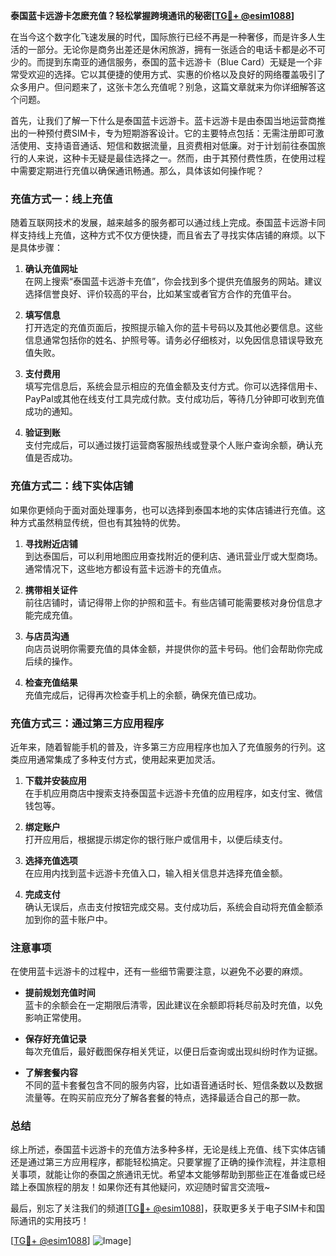**泰国蓝卡远游卡怎麽充值？轻松掌握跨境通讯的秘密[[TG💪+ @esim1088](https://t.me/s/esim1088)]**

在当今这个数字化飞速发展的时代，国际旅行已经不再是一种奢侈，而是许多人生活的一部分。无论你是商务出差还是休闲旅游，拥有一张适合的电话卡都是必不可少的。而提到东南亚的通信服务，泰国的蓝卡远游卡（Blue Card）无疑是一个非常受欢迎的选择。它以其便捷的使用方式、实惠的价格以及良好的网络覆盖吸引了众多用户。但问题来了，这张卡怎么充值呢？别急，这篇文章就来为你详细解答这个问题。

首先，让我们了解一下什么是泰国蓝卡远游卡。蓝卡远游卡是由泰国当地运营商推出的一种预付费SIM卡，专为短期游客设计。它的主要特点包括：无需注册即可激活使用、支持语音通话、短信和数据流量，且资费相对低廉。对于计划前往泰国旅行的人来说，这种卡无疑是最佳选择之一。然而，由于其预付费性质，在使用过程中需要定期进行充值以确保通讯畅通。那么，具体该如何操作呢？

### **充值方式一：线上充值**
随着互联网技术的发展，越来越多的服务都可以通过线上完成。泰国蓝卡远游卡同样支持线上充值，这种方式不仅方便快捷，而且省去了寻找实体店铺的麻烦。以下是具体步骤：

1. **确认充值网址**  
   在网上搜索“泰国蓝卡远游卡充值”，你会找到多个提供充值服务的网站。建议选择信誉良好、评价较高的平台，比如某宝或者官方合作的充值平台。

2. **填写信息**  
   打开选定的充值页面后，按照提示输入你的蓝卡号码以及其他必要信息。这些信息通常包括你的姓名、护照号等。请务必仔细核对，以免因信息错误导致充值失败。

3. **支付费用**  
   填写完信息后，系统会显示相应的充值金额及支付方式。你可以选择信用卡、PayPal或其他在线支付工具完成付款。支付成功后，等待几分钟即可收到充值成功的通知。

4. **验证到账**  
   支付完成后，可以通过拨打运营商客服热线或登录个人账户查询余额，确认充值是否成功。

### **充值方式二：线下实体店铺**
如果你更倾向于面对面处理事务，也可以选择到泰国本地的实体店铺进行充值。这种方式虽然稍显传统，但也有其独特的优势。

1. **寻找附近店铺**  
   到达泰国后，可以利用地图应用查找附近的便利店、通讯营业厅或大型商场。通常情况下，这些地方都设有蓝卡远游卡的充值点。

2. **携带相关证件**  
   前往店铺时，请记得带上你的护照和蓝卡。有些店铺可能需要核对身份信息才能完成充值。

3. **与店员沟通**  
   向店员说明你需要充值的具体金额，并提供你的蓝卡号码。他们会帮助你完成后续的操作。

4. **检查充值结果**  
   充值完成后，记得再次检查手机上的余额，确保充值已成功。

### **充值方式三：通过第三方应用程序**
近年来，随着智能手机的普及，许多第三方应用程序也加入了充值服务的行列。这类应用通常集成了多种支付方式，使用起来更加灵活。

1. **下载并安装应用**  
   在手机应用商店中搜索支持泰国蓝卡远游卡充值的应用程序，如支付宝、微信钱包等。

2. **绑定账户**  
   打开应用后，根据提示绑定你的银行账户或信用卡，以便后续支付。

3. **选择充值选项**  
   在应用内找到蓝卡远游卡充值入口，输入相关信息并选择充值金额。

4. **完成支付**  
   确认无误后，点击支付按钮完成交易。支付成功后，系统会自动将充值金额添加到你的蓝卡账户中。

### **注意事项**
在使用蓝卡远游卡的过程中，还有一些细节需要注意，以避免不必要的麻烦。

- **提前规划充值时间**  
  蓝卡的余额会在一定期限后清零，因此建议在余额即将耗尽前及时充值，以免影响正常使用。

- **保存好充值记录**  
  每次充值后，最好截图保存相关凭证，以便日后查询或出现纠纷时作为证据。

- **了解套餐内容**  
  不同的蓝卡套餐包含不同的服务内容，比如语音通话时长、短信条数以及数据流量等。在购买前应充分了解各套餐的特点，选择最适合自己的那一款。

### **总结**
综上所述，泰国蓝卡远游卡的充值方法多种多样，无论是线上充值、线下实体店铺还是通过第三方应用程序，都能轻松搞定。只要掌握了正确的操作流程，并注意相关事项，就能让你的泰国之旅通讯无忧。希望本文能够帮助到那些正在准备或已经踏上泰国旅程的朋友！如果你还有其他疑问，欢迎随时留言交流哦~  

最后，别忘了关注我们的频道[[TG💪+ @esim1088](https://t.me/s/esim1088)]，获取更多关于电子SIM卡和国际通讯的实用技巧！  

[[TG💪+ @esim1088](https://t.me/s/esim1088)] ![Image](https://i.postimg.cc/4NQfJmqS/Snipaste-2025-05-13-00-14-12.png)]